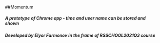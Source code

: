 ##Momentum

##### A prototype of Chrome app - time and user name can be stored and shown

##### Developed by Elyor Farmonov in the frame of RSSCHOOL2021Q3 course